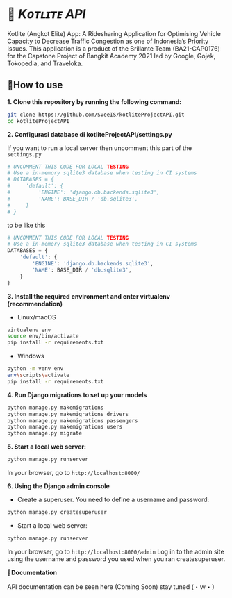 # 📱 *Kᴏᴛʟɪᴛᴇ API*

Kotlite (Angkot Elite) App: A Ridesharing Application for Optimising Vehicle Capacity to Decrease Traffic Congestion as one of Indonesia’s Priority Issues.
This application is a product of the Brillante Team (BA21-CAP0176) for the Capstone Project of Bangkit Academy 2021 led by Google, Gojek, Tokopedia, and Traveloka.

## 📌How to use

**1. Clone this repository by running the following command:**

```bash
git clone https://github.com/SVeeIS/kotliteProjectAPI.git
cd kotliteProjectAPI
```

**2. Configurasi database di kotliteProjectAPI/settings.py**

   If you want to run a local server then uncomment this part of the `settings.py`

```python
# UNCOMMENT THIS CODE FOR LOCAL TESTING
# Use a in-memory sqlite3 database when testing in CI systems
# DATABASES = {
#     'default': {
#         'ENGINE': 'django.db.backends.sqlite3',
#         'NAME': BASE_DIR / 'db.sqlite3',
#     }
# }
```

to be like this

```python
# UNCOMMENT THIS CODE FOR LOCAL TESTING
# Use a in-memory sqlite3 database when testing in CI systems
DATABASES = {
    'default': {
        'ENGINE': 'django.db.backends.sqlite3',
        'NAME': BASE_DIR / 'db.sqlite3',
    }
}
```

**3. Install the required environment and enter virtualenv (recommendation)**

- Linux/macOS

```bash
virtualenv env
source env/bin/activate
pip install -r requirements.txt
```

- Windows

```bash
python -m venv env
env\scripts\activate
pip install -r requirements.txt
```

**4. Run Django migrations to set up your models**

```bash
python manage.py makemigrations
python manage.py makemigrations drivers
python manage.py makemigrations passengers
python manage.py makemigrations users
python manage.py migrate
```

**5. Start a local web server:**

```bash
python manage.py runserver
```

In your browser, go to `http://localhost:8000/`

**6. Using the Django admin console**

- Create a superuser. You need to define a username and password:

```bash
python manage.py createsuperuser
```

- Start a local web server:

```bash
python manage.py runserver
```

In your browser, go to  `http://localhost:8000/admin` Log in to the admin site using the username and password you used when you ran createsuperuser.

**📌Documentation**

API documentation can be seen here (Coming Soon)
stay tuned (・ｗ・）
